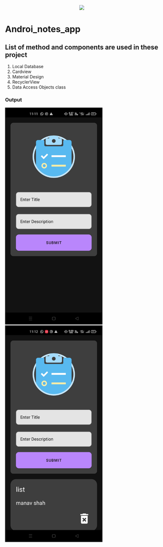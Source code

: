 <h1 align="center"> <center><img src="https://github.com/manavshah123/Mobile_Application_Training/blob/main/GIF/task.gif"  width="400"></h1>

# Androi_notes_app

## List of method and components are used in these project

1. Local Database
2. Cardview 
3. Material Design
4. RecyclerView
5. Data Access Objects class

### Output

<p float="left">
  <img src="https://github.com/manavshah123/Androi_notes_app/blob/master/outputs/op1.jpeg" width="320" />
  <img src="https://github.com/manavshah123/Androi_notes_app/blob/master/outputs/op2.jpeg" width="320" /> 
</p>
